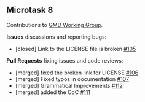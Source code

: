 ## Microtask 8

Contributions to [GMD Working Group](https://github.com/chaoss/wg-gmd/).

**Issues** discussions and reporting bugs:
- [closed] Link to the LICENSE file is broken [#105](https://github.com/chaoss/wg-gmd/issues/105)

**Pull Requests** fixing issues and code reviews:
- [merged] fixed the broken link for LICENSE [#106](https://github.com/chaoss/wg-gmd/pull/106)
- [merged] Fixed typos in documentation [#107](https://github.com/chaoss/wg-gmd/pull/107)
- [merged] Grammatical Improvements [#112](https://github.com/chaoss/wg-gmd/pull/112)
- [merged] added the CoC [#111](https://github.com/chaoss/wg-gmd/pull/111)


